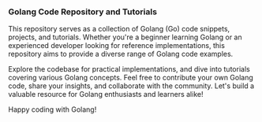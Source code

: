 ### Golang Code Repository and Tutorials

This repository serves as a collection of Golang (Go) code snippets, projects, and tutorials. Whether you're a beginner learning Golang or an experienced developer looking for reference implementations, this repository aims to provide a diverse range of Golang code examples.

Explore the codebase for practical implementations, and dive into tutorials covering various Golang concepts. Feel free to contribute your own Golang code, share your insights, and collaborate with the community. Let's build a valuable resource for Golang enthusiasts and learners alike!

Happy coding with Golang!

